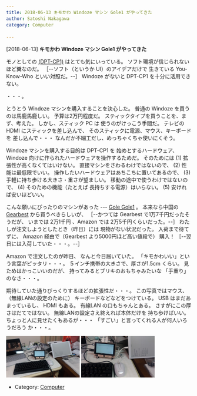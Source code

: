 ```yaml
---
title: 2018-06-13 キモかわ Windoze マシン Gole1 がやってきた
author: Satoshi Nakagawa
category: Computer

---
```


[2018-06-13] **キモかわ Windoze マシン Gole1 がやってきた** 

 モノとしての
[(DPT-CP1)](https://www.sony.jp/digital-paper/products/DPT-CP1/) はとても気にいっている。
ソフト環境が信じられないほど糞なのだ。
［--ソフト（というか UI）のアイデアだけで
生きている You-Know-Who といい対照だ。--］
Windoze がないと DPT-CP1 を十分に活用できない。

 ・・・。

 とうとう Windoze マシンを購入することを決心した。
普通の Windoze を買うのは馬鹿馬鹿しい。
予算は2万円程度だ。
スティックタイプを買うことを、まず、考えた。
しかし、スティック PC は
使うのがけっこう手間だ。
テレビの HDMI にスティックを差し込んで、
そのスティックに電源、マウス、キーボードを
差し込んで・・・
なんだか不細工だし、めっちゃくちゃ使いにくそう。

 Windoze マシンを購入する目的は DPT-CP1 を
始めとするハードウェア、
Windoze 向けに作られたハードウェアを操作するためだ。
そのためには (1) 拡張性が高くなくてはいけない。
直接マシンをさわるわけではないので、
(2) 性能は最低限でいい。
操作したいハードウェアはあちこちに置いてあるので、
(3) 手軽に持ち歩ける大きさ・重さが望ましい。
移動の途中で使うわけではないので、
(4) そのための機能（たとえば
長持ちする電源）はいらない。
(5) 安ければ安いほどいい。

 こんな願いにぴったりのマシンがあった ---
[Gole Gole1](https://win-tab.net/imported/gole_1_review_1608283/) 。
本来なら中国の 
[Gearbest](https://www.gearbest.com/tv-box-mini-pc/pp_372951.html) から買うべきらしいが、
［--かつては Gearbest で1万7千円だったそうだが、
いまでは 2万1千円 、Amazon では
2万5千円くらいだった。--］
わたしが注文しようとしたとき（昨日）には
現物がない状況だった。
入荷まで待てずに、
Amazon 経由で（Gearbest より5000円ほど高い値段で）
購入！
［--翌日には入荷していた・・・。--］

 Amazon で注文したのが昨日、
なんと今日届いていた。
「キモかわいい」という言葉がピッタリ・・・。
５インチ携帯の大きさで、厚さが1.5cm くらい。
見ためはかっこいいのだが、
持ってみるとブリキのおもちゃみたいな
「手重り」のなさ・・・。

 期待していた通りびっくりするほどの拡張性だ・・・。
この写真ではマウス、（無線LANの設定のために）
キーボードなどなどをつけている。
USB はまだあまっているし、
HDMI もある。
有線LAN の口もちゃんとある。
さすがにこの厚さはだてではない。
無線LANの設定さえ終えれば本体だけを
持ち歩けばいい。
ちょっと人に見せたくもあるが・・・
「すごい」と言ってくれる人が何人いろうだろう
か・・・。

<img src="/pict/2018-06-14-gole-1.jpg" alt="" width="200"/>
<img src="/pict/2018-06-14-gole-2.jpg" alt="" width="200"/>

- Category: [Computer](https://merapano.github.io/categories.html#Computer)

